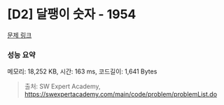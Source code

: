 # [D2] 달팽이 숫자 - 1954 

[문제 링크](https://swexpertacademy.com/main/code/problem/problemDetail.do?contestProbId=AV5PobmqAPoDFAUq) 

### 성능 요약

메모리: 18,252 KB, 시간: 163 ms, 코드길이: 1,641 Bytes



> 출처: SW Expert Academy, https://swexpertacademy.com/main/code/problem/problemList.do